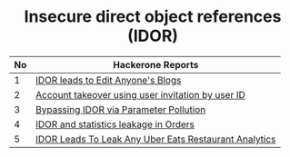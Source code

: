 <h1 align="center">Insecure direct object references (IDOR)</h1>

| No | **Hackerone Reports** | 
| --- | --- |
| 1 | [IDOR leads to Edit Anyone's Blogs](https://hackerone.com/reports/974222) | 
| 2 | [Account takeover using user invitation by user ID](https://hackerone.com/reports/915114)|
| 3 | [Bypassing IDOR via Parameter Pollution](https://0xgaurang.medium.com/case-study-bypassing-idor-via-parameter-pollution-78f7b3f9f59d)|
| 4 | [IDOR and statistics leakage in Orders](https://hackerone.com/reports/544329)|
| 5 | [IDOR Leads To Leak Any Uber Eats Restaurant Analytics](https://0xprial.com/idor-leads-to-leak-any-uber-eats-restaurant-analytics/)|




